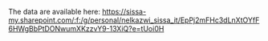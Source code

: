 The data are available here:
https://sissa-my.sharepoint.com/:f:/g/personal/nelkazwi_sissa_it/EpPj2mFHc3dLnXtOYfF6HWgBbPtDONwumXKzzvY9-13XiQ?e=tUoi0H